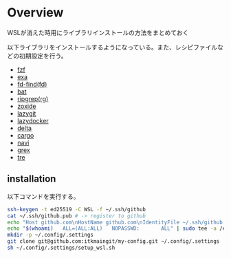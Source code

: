 # Overview

WSLが消えた時用にライブラリインストールの方法をまとめておく

以下ライブラリをインストールするようになっている。また、レシピファイルなどの初期設定を行う。

- [fzf](https://github.com/junegunn/fzf)
- [exa](https://github.com/ogham/exa)
- [fd-find(fd)](https://github.com/sharkdp/fd)
- [bat](https://github.com/sharkdp/bat)
- [ripgrep(rg)](https://github.com/BurntSushi/ripgrep)
- [zoxide](https://github.com/ajeetdsouza/zoxide)
- [lazygit](https://github.com/jesseduffield/lazygit)
- [lazydocker](https://github.com/jesseduffield/lazydocker)
- [delta](https://github.com/dandavison/delta)
- [cargo](https://qiita.com/yoshiyasu1111/items/0c3d08658560d4b91431)
- [navi](https://github.com/denisidoro/navi)
- [grex](https://github.com/pemistahl/grex)
- [tre](https://github.com/dduan/tre)

## installation

以下コマンドを実行する。

```bash
ssh-keygen -t ed25519 -C WSL -f ~/.ssh/github
cat ~/.ssh/github.pub # -> register to github
echo "Host github.com\nHostName github.com\nIdentityFile ~/.ssh/github #ここに自分の鍵のファイル名\nUser git\nIdentitiesOnly yes" >> ~/.ssh/config
echo "$(whoami)   ALL=(ALL:ALL)   NOPASSWD:       ALL" | sudo tee -a /etc/sudoers > /dev/null
mkdir -p ~/.config/.settings
git clone git@github.com:itkmaingit/my-config.git ~/.config/.settings
sh ~/.config/.settings/setup_wsl.sh
```
